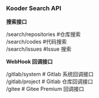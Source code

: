 ### Kooder Search API

**搜索接口**

/search/repositories  #仓库搜索  
/search/codes         #代码搜索  
/search/issues        #Issue 搜索


**WebHook 回调接口**

/gitlab/system   # Gitlab 系统回调接口  
/gitlab/project  # Gitlab 仓库回调接口  
/gitee           # Gitee Premium 回调接口
